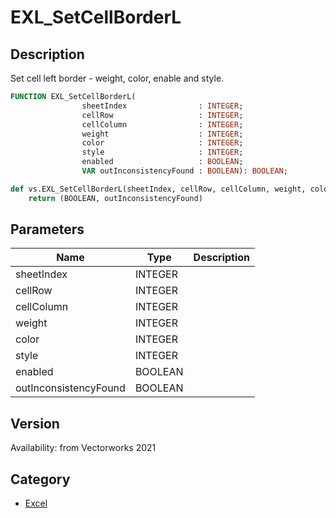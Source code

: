 # EXL_SetCellBorderL

## Description
Set cell left border - weight, color, enable and style.

```pascal
FUNCTION EXL_SetCellBorderL(
				sheetIndex                : INTEGER;
				cellRow                   : INTEGER;
				cellColumn                : INTEGER;
				weight                    : INTEGER;
				color                     : INTEGER;
				style                     : INTEGER;
				enabled                   : BOOLEAN;
				VAR outInconsistencyFound : BOOLEAN): BOOLEAN;
```

```python
def vs.EXL_SetCellBorderL(sheetIndex, cellRow, cellColumn, weight, color, style, enabled):
    return (BOOLEAN, outInconsistencyFound)
```

## Parameters
|Name|Type|Description|
|---|---|---|
|sheetIndex|INTEGER|   |
|cellRow|INTEGER|   |
|cellColumn|INTEGER|   |
|weight|INTEGER|   |
|color|INTEGER|   |
|style|INTEGER|   |
|enabled|BOOLEAN|   |
|outInconsistencyFound|BOOLEAN|   |

## Version
Availability: from Vectorworks 2021

## Category
* [Excel](../Categories/Excel.md)
